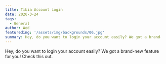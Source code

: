 ```yaml
---
title: Tibia Account Login
date: 2020-3-24
tags:
  - General
author: Wed
featuredimg: '/assets/img/backgrounds/06.jpg'
summary: Hey, do you want to login your account easily? We got a brand-new feature for you! Check this out.
---
```


Hey, do you want to login your account easily? We got a brand-new feature for you! Check this out.
